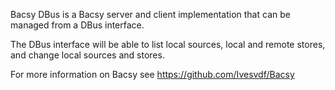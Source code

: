Bacsy DBus is a Bacsy server and client implementation that
can be managed from a DBus interface.

The DBus interface will be able to list local sources, local and remote
stores, and change local sources and stores.

For more information on Bacsy see https://github.com/Ivesvdf/Bacsy
